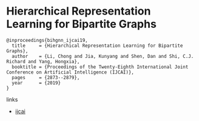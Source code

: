 # Hierarchical Representation Learning for Bipartite Graphs

```
@inproceedings{bihgnn_ijcai19,
  title     = {Hierarchical Representation Learning for Bipartite Graphs},
  author    = {Li, Chong and Jia, Kunyang and Shen, Dan and Shi, C.J. Richard and Yang, Hongxia},
  booktitle = {Proceedings of the Twenty-Eighth International Joint Conference on Artificial Intelligence (IJCAI)},
  pages     = {2873--2879},
  year      = {2019}
}
```

links
- [ijcai](https://www.ijcai.org/proceedings/2019/398)
